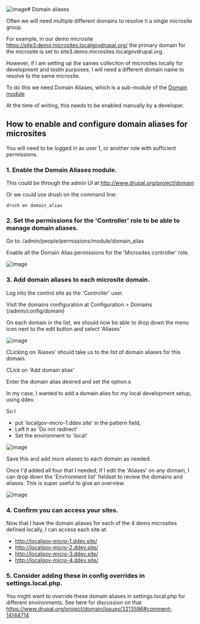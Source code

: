 ![image](https://github.com/localgovdrupal/docs/assets/326588/da902cfb-54b5-42fb-8c4f-6a88ed9edcfb)# Domain aliases

Often we will need multiple different domains to resolve ti a single microsite group.

For example, in our demo microsite https://site3.demo.microsites.localgovdrupal.org/ the primary domain for the microsite is set to site3.demo.microsites.localgovdrupal.org.

However, if I am setting up the sames colleciton of microsites locally for development and testin purposes, I will need a different domain name to resolve to the same microsite.

To do this we need Domain Aliases, which is a sub-module of the [Domain module](http://www.drupal.org/project/domain) 

At the time of writing, this needs to be enabled manually by a developer.

## How to enable and configure domain aliases for microsites

You will need to be logged in as user 1, or another role with sufficient permissions.

### 1. Enable the Domain Aliases module.

This could be through the admin UI at http://www.drupal.org/project/domain

Or we could use drush on the command line: 

```
drush en domain_alias
```

### 2. Set the permissions for the 'Controller' role to be able to manage domain aliases.

Go to: /admin/people/permissions/module/domain_alias

Enable all the Domain Alias permissions for the 'Microsites controller' role.

![image](https://github.com/localgovdrupal/docs/assets/326588/0a0fc241-7372-4ac8-aa12-aac02fb5863b)

### 3. Add domain aliases to each microsite domain.

Log into the control site as the 'Controller' user.

Visit the domains configuration at Configuration > Domains (/admin/config/domain)

On each domain in the list, we should now be able to drop down the menu icon next to the edit button and select 'Aliases'

![image](https://github.com/localgovdrupal/docs/assets/326588/4b57f5c5-62e6-4184-a436-558885b35f42)

CLicking on 'Aiases' should take us to the list of domain aliases for this domain.

CLick on 'Add domain alias'

Enter the domain alias desired and set the option.s

In my case, I wanted to add a domain alias for my local development setup, using ddev.

So I 

 - put 'localgov-micro-1.ddev.site' in the pattern field, 
 - Left it as 'Do not redirect'
 - Set the environment to 'local'

![image](https://github.com/localgovdrupal/docs/assets/326588/c174ac08-19dc-421b-bacb-7fae3bef6654)

Save this and add more aliases to each domain as needed.

Once I'd added all four that I needed, if I edit the 'Aliases' on any domain, I can drop down the 'Environment list' fieldset to review the domains and aliases. This is super useful to give an overview. 

![image](https://github.com/localgovdrupal/docs/assets/326588/628675cc-8844-45de-9542-29cfc4b54c8b)

### 4. Confirm you can access your sites.

Now that I have the domain aliases for each of the 4 demo microsites defined locally, I can access each site at: 

- http://localgov-micro-1.ddev.site/
- http://localgov-micro-2.ddev.site/
- http://localgov-micro-3.ddev.site/
- http://localgov-micro-4.ddev.site/

### 5. Consider adding these in config overrides in settings.local.php. 

You might want to override these domain aliases in settings.local.php for different environments. See here for discussion on that https://www.drupal.org/project/domain/issues/3213596#comment-14144714






